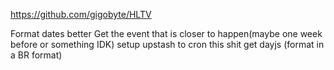 https://github.com/gigobyte/HLTV

Format dates better
Get the event that is closer to happen(maybe one week before or something IDK)
setup upstash to cron this shit
get dayjs (format in a BR format)